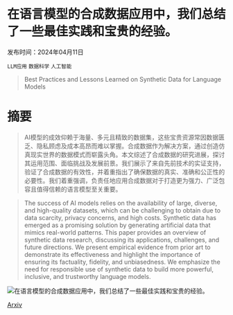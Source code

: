 # 在语言模型的合成数据应用中，我们总结了一些最佳实践和宝贵的经验。

发布时间：2024年04月11日

`LLM应用` `数据科学` `人工智能`

> Best Practices and Lessons Learned on Synthetic Data for Language Models

# 摘要

> AI模型的成效仰赖于海量、多元且精致的数据集，这些宝贵资源常因数据匮乏、隐私顾虑及成本高昂而难以掌握。合成数据作为解决方案，通过创造仿真现实世界的数据模式而崭露头角。本文综述了合成数据的研究进展，探讨其运用范围、面临挑战及发展前景。我们展示了来自先前技术的实证支持，验证了合成数据的有效性，并着重指出了确保数据的真实、准确和公正性的必要性。我们着重强调，负责任地应用合成数据对于打造更为强力、广泛包容且值得信赖的语言模型至关重要。

> The success of AI models relies on the availability of large, diverse, and high-quality datasets, which can be challenging to obtain due to data scarcity, privacy concerns, and high costs. Synthetic data has emerged as a promising solution by generating artificial data that mimics real-world patterns. This paper provides an overview of synthetic data research, discussing its applications, challenges, and future directions. We present empirical evidence from prior art to demonstrate its effectiveness and highlight the importance of ensuring its factuality, fidelity, and unbiasedness. We emphasize the need for responsible use of synthetic data to build more powerful, inclusive, and trustworthy language models.

![在语言模型的合成数据应用中，我们总结了一些最佳实践和宝贵的经验。](../../../paper_images/2404.07503/manufacture_hd.png)

[Arxiv](https://arxiv.org/abs/2404.07503)